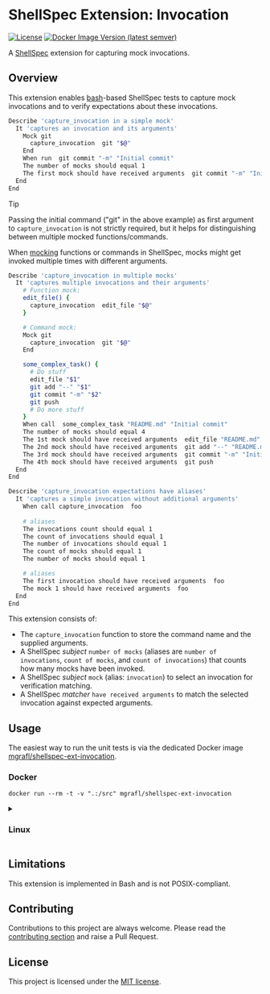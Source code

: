 # ShellSpec Extension: Invocation

[![License](https://img.shields.io/github/license/shellspec/shellspec.svg)](https://github.com/mgrafl/shellspec-ext-invocation/blob/master/LICENSE)
[![Docker Image Version (latest semver)](https://img.shields.io/docker/v/mgrafl/shellspec-ext-invocation?label=DockerHub)](https://hub.docker.com/r/mgrafl/shellspec-ext-invocation)

A [ShellSpec](https://github.com/shellspec/shellspec) extension for capturing mock invocations.


## Overview

This extension enables [bash](https://www.gnu.org/software/bash/)-based ShellSpec tests to capture mock invocations and to verify expectations about these invocations.

```bash
Describe 'capture_invocation in a simple mock'
  It 'captures an invocation and its arguments'
    Mock git
      capture_invocation  git "$@"
    End
    When run  git commit "-m" "Initial commit"
    The number of mocks should equal 1
    The first mock should have received arguments  git commit "-m" "Initial commit"
  End
End
```

> [!TIP]
> Passing the initial command ("git" in the above example) as first argument to `capture_invocation` is not strictly required, but it helps for distinguishing between multiple mocked functions/commands.

When [mocking](https://github.com/shellspec/shellspec/#mocking) functions or commands in ShellSpec, mocks might get invoked multiple times with different arguments.

```bash
Describe 'capture_invocation in multiple mocks'
  It 'captures multiple invocations and their arguments'
    # Function mock:
    edit_file() {
      capture_invocation  edit_file "$@"
    }

    # Command mock:
    Mock git
      capture_invocation  git "$@"
    End

    some_complex_task() {
      # Do stuff
      edit_file "$1"
      git add "--" "$1"
      git commit "-m" "$2"
      git push
      # Do more stuff
    }
    When call  some_complex_task "README.md" "Initial commit"
    The number of mocks should equal 4
    The 1st mock should have received arguments  edit_file "README.md"
    The 2nd mock should have received arguments  git add "--" "README.md"
    The 3rd mock should have received arguments  git commit "-m" "Initial commit"
    The 4th mock should have received arguments  git push
  End
End
```

```bash
Describe 'capture_invocation expectations have aliases'
  It 'captures a simple invocation without additional arguments'
    When call capture_invocation  foo
    
    # aliases
    The invocations count should equal 1
    The count of invocations should equal 1
    The number of invocations should equal 1
    The count of mocks should equal 1
    The number of mocks should equal 1

    # aliases
    The first invocation should have received arguments  foo
    The mock 1 should have received arguments  foo
  End
End
```

This extension consists of:
* The `capture_invocation` function to store the command name and the supplied arguments.
* A ShellSpec *subject* `number of mocks` (aliases are `number of invocations`, `count of mocks`, and `count of invocations`) that counts how many mocks have been invoked. 
* A ShellSpec *subject* `mock` (alias: `invocation`) to select an invocation for verification matching.
* A ShellSpec *matcher* `have received arguments` to match the selected invocation against expected arguments.


## Usage

The easiest way to run the unit tests is via the dedicated Docker image [mgrafl/shellspec-ext-invocation](https://hub.docker.com/r/mgrafl/shellspec-ext-invocation).

### Docker

```
docker run --rm -t -v ".:/src" mgrafl/shellspec-ext-invocation
```


<details>
  <summary>
    <h3>Linux</h3>
  </summary>

Prefer the dedicated Docker image over local installation. 
Local installation instructions are only provided for the sake of completeness.

Assuming the code from this repository is located in `/path/to/shellspec-ext-invocation/`, run `shellspec` directly as: 

```sh
shellspec --shell=/bin/bash --load-path=/path/to/shellspec-ext-invocation/lib/extension/invocation --require capture_invocation_helper
```

or:


```sh
PATH_TO_SHELLSPEC_EXT_INVOCATION="/path/to/shellspec-ext-invocation/"
PATH="${PATH_TO_SHELLSPEC_EXT_INVOCATION}:${PATH}"
chmod +x "${PATH_TO_SHELLSPEC_EXT_INVOCATION}shellspec-ext-invocation"

# Append ShellSpec CLI parameters as needed
shellspec-ext-invocation
```

[ShellSpec CLI](https://github.com/shellspec/shellspec#shellspec-cli) parameters can be appended to the command.
</details>

## Limitations

This extension is implemented in Bash and is not POSIX-compliant.


## Contributing

Contributions to this project are always welcome. 
Please read the [contributing section](CONTRIBUTING.md) and raise a Pull Request.


## License
This project is licensed under the [MIT license](LICENSE).
